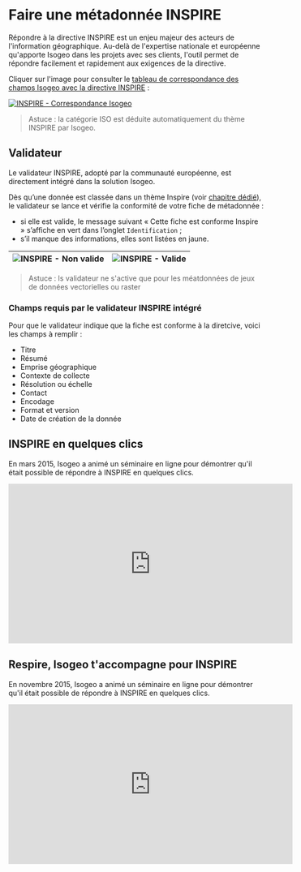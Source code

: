 # Faire une métadonnée INSPIRE

Répondre à la directive INSPIRE est un enjeu majeur des acteurs de l&apos;information géographique. Au-delà de l&apos;expertise nationale et européenne qu&apos;apporte Isogeo dans les projets avec ses clients, l&apos;outil permet de répondre facilement et rapidement aux exigences de la directive.

Cliquer sur l&apos;image pour consulter le [tableau de correspondance des champs Isogeo avec la directive INSPIRE](https://docs.google.com/spreadsheet/ccc?key=0AgqcgCYNe0TfdGI3M1l2WEZaNExxYnpkb29YRzNNY3c&usp=sharing) :

[![INSPIRE - Correspondance Isogeo](/assets/annex_Tableau_IsogeoINSPIRE.png "Tableau de correspondance des champs Isogeo avec ceux de la directive INSPIRE")](https://docs.google.com/spreadsheet/ccc?key=0AgqcgCYNe0TfdGI3M1l2WEZaNExxYnpkb29YRzNNY3c&usp=sharing)

> Astuce : la catégorie ISO est déduite automatiquement du thème INSPIRE par Isogeo.

## Validateur

Le validateur INSPIRE, adopté par la communauté européenne, est directement intégré dans la solution Isogeo.

Dès qu’une donnée est classée dans un thème Inspire (voir [chapitre dédié](../../features/documentation/md_classify.html#comment-tiqueter)), le validateur se lance et vérifie la conformité de votre fiche de métadonnée :

* si elle est valide, le message suivant « Cette fiche est conforme Inspire » s’affiche en vert dans l’onglet `Identification` ;
* s’il manque des informations, elles sont listées en jaune.

| ![INSPIRE - Non valide](/assets/inv_edit_one_identification_INSPIRE_NotConform.png "Le validateur indique que la métadonnée n&apos;est pas conforme ") | ![INSPIRE - Valide](/assets/inv_edit_one_identification_INSPIRE_conform.png "Le validateur indique que la métadonnée est conforme") |
| :--: | :--: |

> Astuce : ls validateur ne s&apos;active que pour les méatdonnées de jeux de données vectorielles ou raster

### Champs requis par le validateur INSPIRE intégré

Pour que le validateur indique que la fiche est conforme à la diretcive, voici les champs à remplir :

* Titre
* Résumé
* Emprise géographique
* Contexte de collecte
* Résolution ou échelle
* Contact
* Encodage
* Format et version
* Date de création de la donnée

## INSPIRE en quelques clics

En mars 2015, Isogeo a animé un séminaire en ligne pour démontrer qu&apos;il était possible de répondre à INSPIRE en quelques clics.

<iframe width="560" height="315" src="https://www.youtube.com/embed/D6BADFOllkU" frameborder="0" allowfullscreen></iframe>

## Respire, Isogeo t&apos;accompagne pour INSPIRE

En novembre 2015, Isogeo a animé un séminaire en ligne pour démontrer qu&apos;il était possible de répondre à INSPIRE en quelques clics. 

<iframe width="560" height="315" src="https://www.youtube.com/embed/fwZnHORANCY?list=PLouu1QiHcsHSDGdvysTn1KRhr3JQUDol4" frameborder="0" allowfullscreen></iframe>
